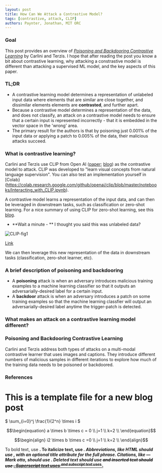 ```yaml
---
layout: post
title: How Can We Attack a Contrastive Model?
tags: [contrastive, attack, CLIP]
authors: Paynter, Jonathan, MIT ORC
---
```


### Goal

This post provides an overview of [*Poisoning and Backdooring Contrastive Learning*](https://arxiv.org/abs/2106.09667) by Carlini and Terzis. I hope that after reading the post you know a bit about contrastive learning, why attacking a constrastive model is different than attacking a supervised ML model, and the key aspects of this paper.

### TL;DR

* A contrastive learning model determines a representation of unlabeled input data where elements that are similar are close together, and dissimilar elements elements are **contrasted**, and further apart. 
* Because a contrastive model determines a representation of the data, and does not classify, an attack on a contrastive model needs to ensure that a certain input is represented incorrectly - that it is embedded in the vector space in the 'wrong' area.
* The primary result for the authors is that by poisoning just 0.001% of the input data or applying a patch to 0.005% of the data, their malicious attacks succeed.

### What is contrastive learning?

Carlini and Terzis use CLIP from Open AI ([paper](https://arxiv.org/abs/2103.00020); [blog](https://openai.com/blog/clip/)) as the contrastive model to attack. CLIP was developed to "learn visual concepts from natural language supervision". You can also test an implementation yourself in [Colab}(https://colab.research.google.com/github/openai/clip/blob/master/notebooks/Interacting_with_CLIP.ipynb).

A contrastive model learns a representation of the input data, and can then be leveraged in downstream tasks, such as classification or zero-shot learning. For a nice summary of using CLIP for zero-shot learning, see this [blog](https://towardsdatascience.com/understanding-zero-shot-learning-making-ml-more-human-4653ac35ccab).  

* **Wait a minute - ** I thought you said this was unlabeled data?

![CLIP-fig1](/../gh-pages/_includes/CLIP_fig1.PNG)

[Link](https://github.com/jpaynter/iclr-blog-track.github.io/blob/gh-pages/_includes/CLIP_fig1.PNG)

We can then leverage this new representation of the data in downstream tasks (classification, zero-shot learner, etc).

### A brief description of poisoning and backdooring

* A **poisoning** attack is when an adversary introduces malicious training examples to a machine learning classifier so that it outputs an adversarially-desired label for a certain input. 
* A **backdoor** attack is when an adversary introduces a patch on some training examples so that the machine learning classfier will output an adversarially-desired label anytime the trigger-patch is detected.

### What makes an attack on a contrastive learning model different?

### Poisoning and Backdooring Contrastive Learning

 Carlini and Terzis address both types of attacks on a multi-modal contrastive learner that uses images and captions. They introduce different numbers of malicious samples in different iterations to explore how much of the training data needs to be poisoned or backdoored. 
 
### References 

# This is a template file for a new blog post

$ \sum_{i=0}^j \frac{1}{2^n} \times i $

$$\begin{equation}
a \times b \times c = 0 \\
j=1 \\
k=2 \\
\end{equation}$$

$$\begin{align}
i2 \times b \times c =0 \\
j=1 \\
k=2 \\
\end{align}$$


To bold text, use <strong>.
To italicize text, use <em>.
Abbreviations, like HTML should use <abbr>, with an optional title attribute for the full phrase.
Citations, like — Mark otto, should use <cite>.
Deleted text should use <del> and inserted text should use <ins>.
Superscript text uses <sup> and subscript text uses <sub>.
